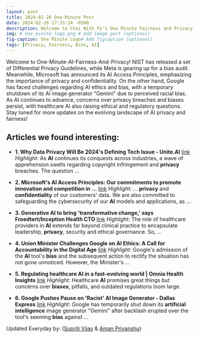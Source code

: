 ```yaml
---
layout: post
title: 2024-02-26 One-Minute Post
date: 2024-02-26 17:33:24 -0500
description: Welcome to Chai With Py's One Minute Fairness and Privacy, which aims to provide you the current happenings in the world of Fairness, Privacy, and AI.
img: # one_minute_logo.png # Add image post (optional)
fig-caption: One Minute Logo# Add figcaption (optional)
tags: [Privacy, Fairness, Bias, AI]
---
```


Welcome to One-Minute-AI-Fairness-And-Privacy! NIST has released a set of Differential Privacy Guidelines, while Meta is gearing up for a bias audit. Meanwhile, Microsoft has announced its AI Access Principles, emphasizing the importance of privacy and confidentiality. On the other hand, Google has faced challenges regarding AI ethics and bias, with a temporary shutdown of its AI image generator "Gemini" due to perceived racial bias. As AI continues to advance, concerns over privacy breaches and biases persist, with healthcare AI also raising ethical and regulatory questions. Stay tuned for more updates on the evolving landscape of AI privacy and fairness!

## Articles we found interesting:

- **1. Why Data <b>Privacy</b> Will Be 2024&#39;s Defining Tech Issue - Unite.<b>AI</b>** [link](https://www.unite.ai/why-data-privacy-will-be-2024s-defining-tech-issue/)
_Highlight:_ As <b>AI</b> continues its conquests across industries, a wave of apprehension swells regarding copyright infringement and <b>privacy</b> breaches. The question&nbsp;...

- **2. Microsoft&#39;s <b>AI</b> Access Principles: Our commitments to promote innovation and competition in ...** [link](https://blogs.microsoft.com/on-the-issues/2024/02/26/microsoft-ai-access-principles-responsible-mobile-world-congress/)
_Highlight:_ ... <b>privacy</b> and <b>confidentiality</b> of our customers&#39; data. We are also committed to safeguarding the cybersecurity of our <b>AI</b> models and applications, as&nbsp;...

- **3. Generative <b>AI</b> to bring &#39;transformative change,&#39; says Froedtert/Inception Health CTO** [link](https://www.healthcareitnews.com/news/generative-ai-bring-transformative-change-says-froedtertinception-health-cto)
_Highlight:_ The role of healthcare providers in <b>AI</b> extends far beyond clinical practice to encapsulate leadership, <b>privacy</b>, security and ethical governance. So,&nbsp;...

- **4. Union Minister Challenges Google on <b>AI</b> Ethics: A Call for Accountability in the Digital Age** [link](https://bnnbreaking.com/politics/union-minister-challenges-google-on-ai-ethics-a-call-for-accountability-in-the-digital-age)
_Highlight:_ Google&#39;s admission of the <b>AI</b> tool&#39;s <b>bias</b> and the subsequent action to rectify the situation has not gone unnoticed. However, the Minister&#39;s&nbsp;...

- **5. Regulating healthcare <b>AI</b> in a fast-evolving world | Omnia Health Insights** [link](https://insights.omnia-health.com/technology/regulating-healthcare-ai-fast-evolving-world)
_Highlight:_ Healthcare <b>AI</b> promises great things but concerns over <b>biases</b>, pitfalls, and outdated regulations loom large.

- **6. Google Pushes Pause on &#39;Racist&#39; <b>AI</b> Image Generator - Dallas Express** [link](https://dallasexpress.com/business-markets/google-pushes-pause-on-racist-ai-image-generator/)
_Highlight:_ Google has temporarily shut down its <b>artificial intelligence</b> image generator &quot;Gemini&quot; after backlash erupted over the tool&#39;s seeming <b>bias</b> against&nbsp;...


Updated Everyday by: (<a href="https://supritivijay.github.io/">Supriti Vijay</a> & <a href="https://amanpriyanshu.github.io/">Aman Priyanshu</a>)
